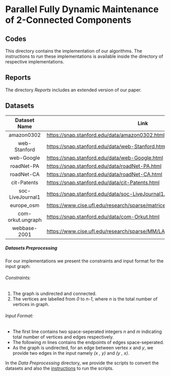 # Parallel Fully Dynamic Maintenance of 2-Connected Components

## Codes
This directory contains the implementation of our algorithms. 
The instructions to run these implementations is available inside the directory of respective implementations.

## Reports
The directory *Reports* includes an extended version of our paper. 

## Datasets

|    Dataset Name   | Link                                                                               | Vertices | Edges     |
|:-----------------:|------------------------------------------------------------------------------------|----------|-----------|
| amazon0302        | https://snap.stanford.edu/data/amazon0302.html | 262111   | 1234877   |
| web-Stanford      | https://snap.stanford.edu/data/web-Stanford.html | 281903   | 2312497   |
| web-Google        | https://snap.stanford.edu/data/web-Google.html | 875713   | 5105039   |
| roadNet-PA        | https://snap.stanford.edu/data/roadNet-PA.html | 1088092  | 1541898   |
| roadNet-CA        | https://snap.stanford.edu/data/roadNet-CA.html | 1965206  | 2766607   |
| cit-Patents       | https://snap.stanford.edu/data/cit-Patents.html | 3774768  | 16518948  |
| soc-LiveJournal1  | https://snap.stanford.edu/data/soc-LiveJournal1.html | 4847571  | 68993773  |
| europe_osm        | https://www.cise.ufl.edu/research/sparse/matrices/DIMACS10/europe_osm.html | 50912018 | 108109320 |
| com-orkut.ungraph | https://snap.stanford.edu/data/com-Orkut.html | 3072441  | 117185083 |
| webbase-2001        | https://www.cise.ufl.edu/research/sparse/MM/LAW/webbase-2001.tar.gz | 118142155   | 1019903190   |

##### Datasets Preprocessing
For our implementations we present the constraints and input format for the input graph:
###### Constraints:
1. The graph is undirected and connected.
2. The vertices are labelled from *0* to *n-1*, where *n* is the total number of vertices in graph.
###### Input Format:
- The first line contains two space-seperated integers *n* and *m* indicating total number of vertices and edges respectively.
- The following *m* lines contains the endpoints of edges space-seperated.
- As the graph is undirected, for an edge between vertex *x* and *y*, we provide two edges in the input namely *(x , y)* and *(y , x)*.

In the *Data Preprocessing* directory, we provide the scripts to convert the datasets and also the [instructions](Data-Processing/README.md) to run the scripts.

